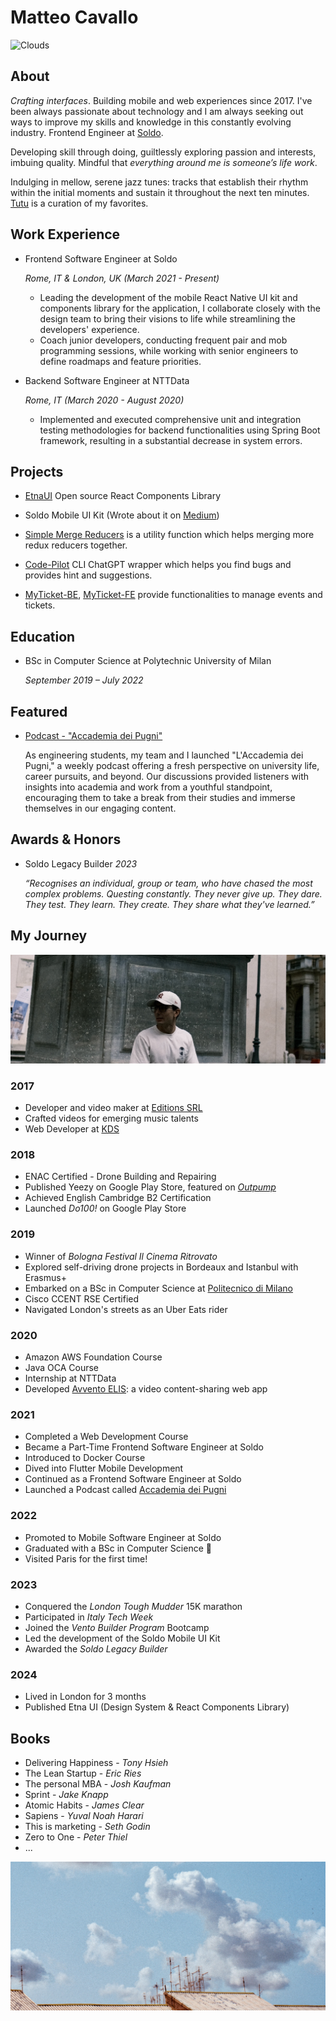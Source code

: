 # Matteo Cavallo

![Clouds](./images/clouds-1.JPG)

## About

_Crafting interfaces_. Building mobile and web experiences since 2017. I've been always passionate about technology and I am always seeking out ways to improve my skills and knowledge in this constantly evolving industry. Frontend Engineer at [Soldo](https://www.soldo.com/en-gb/).

Developing skill through doing, guiltlessly exploring passion and interests, imbuing quality. Mindful that _everything around me is someone’s life work_.

Indulging in mellow, serene jazz tunes: tracks that establish their rhythm within the initial moments and sustain it throughout the next ten minutes. [Tutu](https://open.spotify.com/playlist/37i9dQZF1E8E9TytigkU3f?si=9d6b6caecb2a4965) is a curation of my favorites.

## Work Experience

- Frontend Software Engineer at Soldo

  _Rome, IT & London, UK (March 2021 - Present)_

  - Leading the development of the mobile React Native UI kit and components library for the application, I collaborate closely with the design team to bring their visions to life while streamlining the developers' experience.
  - Coach junior developers, conducting frequent pair and mob programming sessions, while working with senior engineers to define roadmaps and feature priorities.

- Backend Software Engineer at NTTData

  _Rome, IT (March 2020 - August 2020)_

  - Implemented and executed comprehensive unit and integration testing
    methodologies for backend functionalities using Spring Boot framework,
    resulting in a substantial decrease in system errors.

## Projects

- [EtnaUI](https://github.com/matteomad1011/etna-ui?tab=readme-ov-file)
  Open source React Components Library

- Soldo Mobile UI Kit (Wrote about it on [Medium](https://medium.com/@m.cavallo1011/a-journey-in-monorepo-architecture-for-a-react-native-ui-kit-part-1-inception-a7298171f689))

- [Simple Merge Reducers](https://www.npmjs.com/package/simple-merge-reducers)
  is a utility function which helps merging more redux reducers together.

- [Code-Pilot](https://www.npmjs.com/package/simple-merge-reducers)
  CLI ChatGPT wrapper which helps you find bugs and provides hint and suggestions.

- [MyTicket-BE](https://github.com/matteo-cavallo/myticket-be), [MyTicket-FE](https://github.com/matteo-cavallo/myticket-fe) provide functionalities to manage events and tickets.

## Education

- BSc in Computer Science at Polytechnic University of Milan

  _September 2019 – July 2022_

## Featured
- [Podcast - "Accademia dei Pugni"](https://open.spotify.com/show/2kzDycMHhUhgs8WMVsmLsX?si=54c5d590725a4e21)

  As engineering students, my team and I launched "L'Accademia dei Pugni," a weekly podcast offering a fresh perspective on university life, career pursuits, and beyond. Our discussions provided listeners with insights into academia and work from a youthful standpoint, encouraging them to take a break from their studies and immerse themselves in our engaging content.




## Awards & Honors

- Soldo Legacy Builder
  _2023_

  _“Recognises an individual, group or team, who have chased the most complex problems. Questing constantly. They never give up. They dare. They test. They learn. They create. They share what they've learned.”_

## My Journey

![Matteo Cavallo](./images/hero.jpg)

### 2017

- Developer and video maker at [Editions SRL](https://www.editions.it/)
- Crafted videos for emerging music talents
- Web Developer at [KDS](https://www.konsol.it)

### 2018

- ENAC Certified - Drone Building and Repairing
- Published Yeezy on Google Play Store, featured on [_Outpump_](https://www.instagram.com/outpump/)
- Achieved English Cambridge B2 Certification
- Launched _Do100!_ on Google Play Store

### 2019

- Winner of _Bologna Festival Il Cinema Ritrovato_
- Explored self-driving drone projects in Bordeaux and Istanbul with Erasmus+
- Embarked on a BSc in Computer Science at [Politecnico di Milano](https://www.polimi.it/)
- Cisco CCENT RSE Certified
- Navigated London's streets as an Uber Eats rider

### 2020

- Amazon AWS Foundation Course
- Java OCA Course
- Internship at NTTData
- Developed [Avvento ELIS](https://github.com/matteo-cavallo/avvento-elis): a video content-sharing web app

### 2021

- Completed a Web Development Course
- Became a Part-Time Frontend Software Engineer at Soldo
- Introduced to Docker Course
- Dived into Flutter Mobile Development
- Continued as a Frontend Software Engineer at Soldo
- Launched a Podcast called [Accademia dei Pugni](https://open.spotify.com/show/2kzDycMHhUhgs8WMVsmLsX?si=54c5d590725a4e21)

### 2022

- Promoted to Mobile Software Engineer at Soldo
- Graduated with a BSc in Computer Science 🎉
- Visited Paris for the first time!

### 2023

- Conquered the _London Tough Mudder_ 15K marathon
- Participated in _Italy Tech Week_
- Joined the _Vento Builder Program_ Bootcamp
- Led the development of the Soldo Mobile UI Kit
- Awarded the _Soldo Legacy Builder_

### 2024

- Lived in London for 3 months
- Published Etna UI (Design System & React Components Library)

## Books

- Delivering Happiness - _Tony Hsieh_
- The Lean Startup - _Eric Ries_
- The personal MBA - _Josh Kaufman_
- Sprint - *Jake Knapp*
- Atomic Habits - *James Clear*
- Sapiens - *Yuval Noah Harari*
- This is marketing - *Seth Godin*
- Zero to One - *Peter Thiel*
- ...

![Clouds](./images/clouds-2.jpg)
